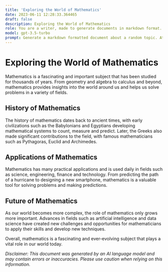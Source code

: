 ```yaml
---
title: 'Exploring the World of Mathematics'
date: 2023-06-11 12:28:33.364465
draft: false
description: Exploring the World of Mathematics
role: You are a writer, made to generate documents in markdown format. It is very important that all of the documents you generate are in valid markdown format.
model: gpt-3.5-turbo
prompt: Generate a markdown formatted document about a random topic. At the bottom, include a disclaimer explaining that the document was generated by you. The first line of the document should be the title. Make sure that the entire document is in proper markdown format, using a mix of various tags to make the document visually appealing.
---
```


# Exploring the World of Mathematics

Mathematics is a fascinating and important subject that has been studied for thousands of years. From geometry and algebra to calculus and beyond, mathematics provides insights into the world around us and helps us solve problems in a variety of fields.

## History of Mathematics

The history of mathematics dates back to ancient times, with early civilizations such as the Babylonians and Egyptians developing mathematical systems to count, measure and predict. Later, the Greeks also made significant contributions to the field, with famous mathematicians such as Pythagoras, Euclid and Archimedes.

## Applications of Mathematics

Mathematics has many practical applications and is used daily in fields such as science, engineering, finance and technology. From predicting the path of a hurricane to designing a new smartphone, mathematics is a valuable tool for solving problems and making predictions.

## Future of Mathematics

As our world becomes more complex, the role of mathematics only grows more important. Advances in fields such as artificial intelligence and data science have created new challenges and opportunities for mathematicians to apply their skills and develop new techniques.

Overall, mathematics is a fascinating and ever-evolving subject that plays a vital role in our world today.


*Disclaimer: This document was generated by an AI language model and may contain errors or inaccuracies. Please use caution when relying on this information.*